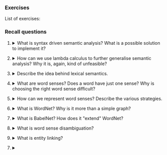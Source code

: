 
### Exercises

List of exercises:

### Recall questions 

1. <details markdown=1><summary markdown="span"> What  is syntax driven semantic analysis? What is a possible solution to implement it?  </summary>
    
    \
	As the name suggests, it is a kind of ==semantic analysis driven by syntax==: ![](../../../static/NLP/sem1.png)

	One possible solution is to ==augment CFGs with semantic meanings, using first order logic==.

</details>

2. <details markdown=1><summary markdown="span"> How can we use lambda calculus to further generalise semantic analysis? Why it is, again, kind of unfeasible?  </summary>
    
    \
    Lambda notation can be used ==to abstract from fully specified FOL==, creating rules that can generate new FOL expressions:

	![](../../../static/NLP/sem2.png)

	This technique, however, has 2 drawbacks:
	- it is ==difficult== to perform
	- ==assumes that each terminal has just one meaning==
    

</details>

3. <details markdown=1><summary markdown="span">  Describe the idea behind lexical semantics. </summary>
    
    \
	The idea of lexical semantics is to ==concentrate on the single words and to understand their meaning==

</details>

4. <details markdown=1><summary markdown="span"> What are word senses? Does a word have just one sense?  Why is choosing the right word sense difficult? </summary>
    
    \
	The term ==word sense is a synonym for word meaning==. Each word can have ==multiple senses==. Choosing the right sense is often complicated by numerous factors:
	- homonymy
	- metonymy 
	- metaphors
	- personification
	- and so on...

	We'll thus ==first focus on how to represent word senses, and then on how to disambiguate==. 

</details>

5. <details markdown=1><summary markdown="span">  How can we represent word senses? Describe the various strategies. </summary>
    
    \
	To describe word senses, we have various strategies:
	- ==enumeration==: using a ==sense inventory== to store all possible meanings and using the ==words in the context to activate one of them==: ![](../../../static/NLP/sem3.png)
	- ==graded word senses==: use ==annotators to create generative rules== to describe the senses (similar to PoS tagging): ![](../../../static/NLP/sem4.png)
	- ==computational lexicons==: ==machine readable dictionaries==

</details>

6. <details markdown=1><summary markdown="span">  What is WordNet? Why is it more than a simple graph? </summary>
    
    \
    WordNet is a ==computational lexicon of English==, expressing each ==word as a synset (group of synonyms)==. On top of that, each word is connected to the others via ==lexical and semantics links==, creating a graph that is effectively a ==semantic network==.

	![](../../../static/NLP/sem5.png)

</details>

7. <details markdown=1><summary markdown="span"> What is BabelNet? How does it "extend" WordNet?  </summary>
    
    \
	BabelNet is another ==computational lexicon==, however it is ==multilingual== and it includes multiple sources: ![](../../../static/NLP/sem6.png)

</details>

8. <details markdown=1><summary markdown="span"> What is word sense disambiguation? </summary>
    
    \
    Given ==a word in context and a fixed inventory of possible word senses==, the goal is to ==decide the most suitable synset== if there is one.

</details>

9. <details markdown=1><summary markdown="span"> What is entity linking?  </summary>
    
    \
    Entity linking is the ==task of assigning a unique identity to entities== (such as famous individuals,  locations, or companies) mentioned in text: ![](../../../static/NLP/sem7.png)
	

</details>

7. <details markdown=1><summary markdown="span"> </summary>
    
    \
	

</details>